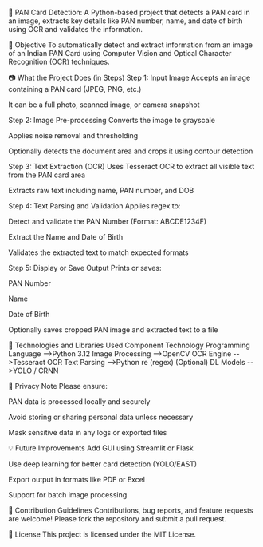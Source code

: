 🪪 PAN Card Detection:
A Python-based project that detects a PAN card in an image, extracts key details like PAN number, name, and date of birth using OCR and validates the information.

📌 Objective
To automatically detect and extract information from an image of an Indian PAN Card using Computer Vision and Optical Character Recognition (OCR) techniques.

📷 What the Project Does (in Steps)
Step 1: Input Image
Accepts an image containing a PAN card (JPEG, PNG, etc.)

It can be a full photo, scanned image, or camera snapshot

Step 2: Image Pre-processing
Converts the image to grayscale

Applies noise removal and thresholding

Optionally detects the document area and crops it using contour detection

Step 3: Text Extraction (OCR)
Uses Tesseract OCR to extract all visible text from the PAN card area

Extracts raw text including name, PAN number, and DOB

Step 4: Text Parsing and Validation
Applies regex to:

Detect and validate the PAN Number (Format: ABCDE1234F)

Extract the Name and Date of Birth

Validates the extracted text to match expected formats

Step 5: Display or Save Output
Prints or saves:

PAN Number

Name

Date of Birth

Optionally saves cropped PAN image and extracted text to a file

🧠 Technologies and Libraries Used
Component	Technology
Programming Language	-->Python 3.12
Image Processing	-->OpenCV
OCR Engine	-->Tesseract OCR
Text Parsing	-->Python re (regex)
(Optional) DL Models	-->YOLO / CRNN

🔐 Privacy Note
Please ensure:

PAN data is processed locally and securely

Avoid storing or sharing personal data unless necessary

Mask sensitive data in any logs or exported files

💡 Future Improvements
Add GUI using Streamlit or Flask

Use deep learning for better card detection (YOLO/EAST)

Export output in formats like PDF or Excel

Support for batch image processing

🤝 Contribution Guidelines
Contributions, bug reports, and feature requests are welcome!
Please fork the repository and submit a pull request.

📄 License
This project is licensed under the MIT License.
